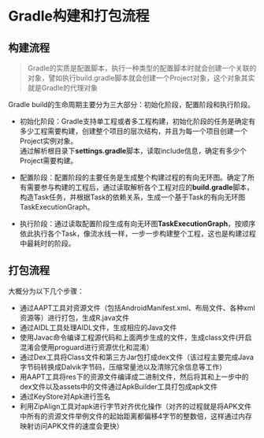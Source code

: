 # Gradle构建和打包流程

## 构建流程

> Gradle的实质是配置脚本，执行一种类型的配置脚本时就会创建一个关联的对象，譬如执行build.gradle脚本就会创建一个Project对象，这个对象其实就是Gradle的代理对象

Gradle build的生命周期主要分为三大部分：初始化阶段，配置阶段和执行阶段。

- 初始化阶段：Gradle支持单工程或者多工程构建，初始化阶段的任务是确定有多少工程需要构建，创建整个项目的层次结构，并且为每一个项目创建一个Project实例对象。  
通过解析根目录下**settings.gradle**脚本，读取include信息，确定有多少个Project需要构建。

- 配置阶段：配置阶段的主要任务是生成整个构建过程的有向无环图。确定了所有需要参与构建的工程后，通过读取解析各个工程对应的**build.gradle**脚本，构造Task任务，并根据Task的依赖关系，生成一个基于Task的有向无环图TaskExecutionGraph。

- 执行阶段：通过读取配置阶段生成有向无环图**TaskExecutionGraph**，按顺序依此执行各个Task，像流水线一样，一步一步构建整个工程，这也是构建过程中最耗时的阶段。

## 打包流程

大概分为以下几个步骤： 
 
- 通过AAPT工具对资源文件（包括AndroidManifest.xml、布局文件、各种xml资源等）进行打包，生成R.java文件
- 通过AIDL工具处理AIDL文件，生成相应的Java文件
- 使用Javac命令编译工程源代码和上面两步生成的文件，生成class文件(开启混淆会使用proguard进行资源优化和混淆）
- 通过Dex工具将Class文件和第三方Jar包打成dex文件（该过程主要完成Java字节码转换成Dalvik字节码，压缩常量池以及清除冗余信息等工作）
- 用AAPT工具将res下的资源文件编译成二进制文件，然后将其和上一步中的dex文件以及assets中的文件通过ApkBuilder工具打包成apk文件
- 通过KeyStore对Apk进行签名
- 利用ZipAlign工具对apk进行字节对齐优化操作（对齐的过程就是将APK文件中所有的资源文件举例文件的起始距离都偏移4字节的整数倍，这样通过内存映射访问APK文件的速度会更快）
